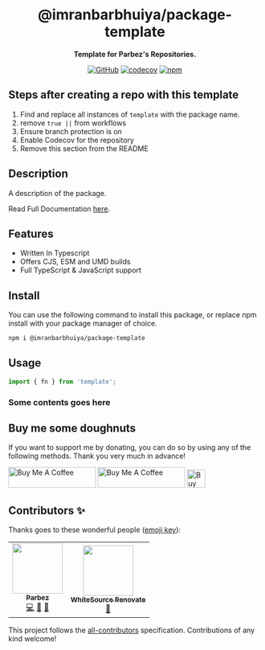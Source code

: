 <div align="center">

# @imranbarbhuiya/package-template

**Template for Parbez's Repositories.**

[![GitHub](https://img.shields.io/github/license/imranbarbhuiya/package-template)](https://github.com/imranbarbhuiya/package-template/blob/main/LICENSE)
[![codecov](https://codecov.io/gh/imranbarbhuiya/package-template/branch/main/graph/badge.svg?token=token)](https://codecov.io/gh/imranbarbhuiya/package-template)
[![npm](https://img.shields.io/npm/v/@imranbarbhuiya/package-template?color=crimson&logo=npm&style=flat-square)](https://www.npmjs.com/package/@imranbarbhuiya/package-template)

</div>

## Steps after creating a repo with this template

1. Find and replace all instances of `template` with the package name.
2. remove `true ||` from workflows
3. Ensure branch protection is on
4. Enable Codecov for the repository
5. Remove this section from the README

## Description

A description of the package.

Read Full Documentation [here](https://template.js.org/).

## Features

-   Written In Typescript
-   Offers CJS, ESM and UMD builds
-   Full TypeScript & JavaScript support

## Install

You can use the following command to install this package, or replace npm install with your package manager of choice.

```bash
npm i @imranbarbhuiya/package-template
```

## Usage

```ts
import { fn } from 'template';
```

### Some contents goes here

## Buy me some doughnuts

If you want to support me by donating, you can do so by using any of the following methods. Thank you very much in advance!

<a href="https://github.com/sponsors/imranbarbhuiya" target="_blank"><img src="https://img.shields.io/static/v1?label=Sponsor&message=%E2%9D%A4&logo=GitHub&color=%23fe8e86" alt="Buy Me A Coffee" height="41" width="174"></a>
<a href="https://www.buymeacoffee.com/parbez" target="_blank"><img src="https://cdn.buymeacoffee.com/buttons/default-orange.png" alt="Buy Me A Coffee" height="41" width="174"></a>
<a href='https://ko-fi.com/Y8Y1CBIJH' target='_blank'><img height='36' style='border:0px;height:36px;' src='https://cdn.ko-fi.com/cdn/kofi4.png?v=3' border='0' alt='Buy Me a Coffee at ko-fi.com' /></a>

## Contributors ✨

Thanks goes to these wonderful people ([emoji key](https://allcontributors.org/docs/en/emoji-key)):

<!-- ALL-CONTRIBUTORS-LIST:START - Do not remove or modify this section -->
<!-- prettier-ignore-start -->
<!-- markdownlint-disable -->
<table>
  <tr>
    <td align="center"><a href="https://github.com/imranbarbhuiya"><img src="https://avatars.githubusercontent.com/u/74945038?v=4?s=100" width="100px;" alt=""/><br /><sub><b>Parbez</b></sub></a><br /><a href="https://github.com/imranbarbhuiya/package-template/commits?author=imranbarbhuiya" title="Code">💻</a> <a href="#maintenance-imranbarbhuiya" title="Maintenance">🚧</a> <a href="#ideas-imranbarbhuiya" title="Ideas, Planning, & Feedback">🤔</a></td>
    <td align="center"><a href="https://renovate.whitesourcesoftware.com"><img src="https://avatars.githubusercontent.com/u/25180681?v=4?s=100" width="100px;" alt=""/><br /><sub><b>WhiteSource Renovate</b></sub></a><br /><a href="#maintenance-renovate-bot" title="Maintenance">🚧</a></td>
  </tr>
</table>

<!-- markdownlint-restore -->
<!-- prettier-ignore-end -->

<!-- ALL-CONTRIBUTORS-LIST:END -->

This project follows the [all-contributors](https://github.com/all-contributors/all-contributors) specification. Contributions of any kind welcome!
